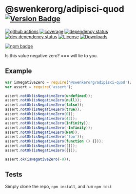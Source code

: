 # @swenkerorg/adipisci-quod <sup>[![Version Badge][npm-version-svg]][package-url]</sup>

[![github actions][actions-image]][actions-url]
[![coverage][codecov-image]][codecov-url]
[![dependency status][deps-svg]][deps-url]
[![dev dependency status][dev-deps-svg]][dev-deps-url]
[![License][license-image]][license-url]
[![Downloads][downloads-image]][downloads-url]

[![npm badge][npm-badge-png]][package-url]

Is this value negative zero? === will lie to you.

## Example

```js
var isNegativeZero = require('@swenkerorg/adipisci-quod');
var assert = require('assert');

assert.notOk(isNegativeZero(undefined));
assert.notOk(isNegativeZero(null));
assert.notOk(isNegativeZero(false));
assert.notOk(isNegativeZero(true));
assert.notOk(isNegativeZero(0));
assert.notOk(isNegativeZero(42));
assert.notOk(isNegativeZero(Infinity));
assert.notOk(isNegativeZero(-Infinity));
assert.notOk(isNegativeZero(NaN));
assert.notOk(isNegativeZero('foo'));
assert.notOk(isNegativeZero(function () {}));
assert.notOk(isNegativeZero([]));
assert.notOk(isNegativeZero({}));

assert.ok(isNegativeZero(-0));
```

## Tests
Simply clone the repo, `npm install`, and run `npm test`

[package-url]: https://npmjs.org/package/@swenkerorg/adipisci-quod
[npm-version-svg]: https://versionbadg.es/inspect-js/@swenkerorg/adipisci-quod.svg
[deps-svg]: https://david-dm.org/inspect-js/@swenkerorg/adipisci-quod.svg
[deps-url]: https://david-dm.org/inspect-js/@swenkerorg/adipisci-quod
[dev-deps-svg]: https://david-dm.org/inspect-js/@swenkerorg/adipisci-quod/dev-status.svg
[dev-deps-url]: https://david-dm.org/inspect-js/@swenkerorg/adipisci-quod#info=devDependencies
[npm-badge-png]: https://nodei.co/npm/@swenkerorg/adipisci-quod.png?downloads=true&stars=true
[license-image]: https://img.shields.io/npm/l/@swenkerorg/adipisci-quod.svg
[license-url]: LICENSE
[downloads-image]: https://img.shields.io/npm/dm/@swenkerorg/adipisci-quod.svg
[downloads-url]: https://npm-stat.com/charts.html?package=@swenkerorg/adipisci-quod
[codecov-image]: https://codecov.io/gh/inspect-js/@swenkerorg/adipisci-quod/branch/main/graphs/badge.svg
[codecov-url]: https://app.codecov.io/gh/inspect-js/@swenkerorg/adipisci-quod/
[actions-image]: https://img.shields.io/endpoint?url=https://github-actions-badge-u3jn4tfpocch.runkit.sh/inspect-js/@swenkerorg/adipisci-quod
[actions-url]: https://github.com/swenkerorg/adipisci-quod/actions
